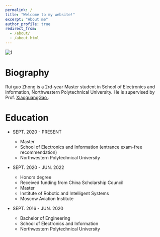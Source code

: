 ```yaml
---
permalink: /
title: "Welcome to my website!"
excerpt: "About me"
author_profile: true
redirect_from: 
  - /about/
  - /about.html
---
```

![1](https://user-images.githubusercontent.com/35895359/185299190-01d71681-f0db-4004-a6cd-9f811114a4be.jpg)


Biography
===
Rui guo Zhong is a 2rd-year Master student in School of Electronics and Information, Northwestern Polytechnical University. He is supervised by Prof. [XiaoguangGao
](https://teacher.nwpu.edu.cn/gaoxiaoguang.html).


Education
===
* SEPT. 2020 - PRESENT

  - Master
  - School of Electronics and Information (entrance exam-free recommendation)
  - Northwestern Polytechnical University

* SEPT. 2020 - JUN. 2022
  
  - Honors degree
  - Received funding from China Scholarship Council
  - Master
  - Institute of Robotic and Intelligent Systems
  - Moscow Aviation Institute
  
  
* SEPT. 2016 - JUN. 2020

  - Bachelor of Engineering
  - School of Electronics and Information
  - Northwestern Polytechnical University
